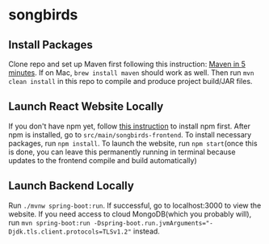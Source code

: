 # songbirds

## Install Packages
Clone repo and set up Maven first following this instruction: [Maven in 5 minutes](https://maven.apache.org/guides/getting-started/maven-in-five-minutes.html). If on Mac, `brew install maven` should work as well. Then run `mvn clean install` in this repo to compile and produce project build/JAR files.

## Launch React Website Locally
If you don't have npm yet, follow [this instruction](https://www.npmjs.com/get-npm) to install npm first. After npm is installed, go to `src/main/songbirds-frontend`. To install necessary packages, run `npm install`. To launch the website, run `npm start`(once this is done, you can leave this permanently running in terminal because updates to the frontend compile and build automatically)

## Launch Backend Locally
Run `./mvnw spring-boot:run`. If successful, go to localhost:3000 to view the website.
If you need access to cloud MongoDB(which you probably will), run `mvn spring-boot:run -Dspring-boot.run.jvmArguments="-Djdk.tls.client.protocols=TLSv1.2"` instead.



